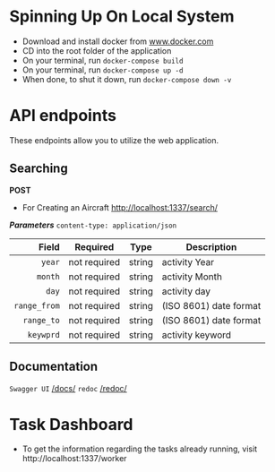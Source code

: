# Spinning Up On Local System
- Download  and install docker from www.docker.com
- CD into the root folder of the application
- On your terminal, run `docker-compose build`
- On your terminal, run `docker-compose up -d`
- When done, to shut it down, run `docker-compose down -v`

# API endpoints
These endpoints allow you to utilize the web application.

## Searching

**POST**
- For Creating an Aircraft
[http://localhost:1337/search/](#search)

***Parameters***
`content-type: application/json`

|     Field     |   Required   |   Type   | Description                   |
| -------------:|:------------:|:--------:|-------------------------------|
|     `year`    | not required |  string  | activity Year                 |
|    `month`    | not required |  string  | activity Month                |
|     `day`     | not required |  string  | activity day                  |
|  `range_from` | not required |  string  | (ISO 8601) date format        |
|   `range_to`  | not required |  string  | (ISO 8601) date format        |
|   `keywprd`   | not required |  string  | activity keyword              |


## Documentation
`Swagger UI` [/docs/](#schema/swagger-ui/)
`redoc` [/redoc/](#schema/redoc/)

# Task Dashboard
* To get the information regarding the tasks already running, visit
http://localhost:1337/worker

